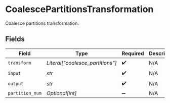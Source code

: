 # CoalescePartitionsTransformation

Coalesce partitions transformation.


## Fields

| Field                            | Type                             | Required                         | Description                      |
| -------------------------------- | -------------------------------- | -------------------------------- | -------------------------------- |
| `transform`                      | *Literal["coalesce_partitions"]* | :heavy_check_mark:               | N/A                              |
| `input`                          | *str*                            | :heavy_check_mark:               | N/A                              |
| `output`                         | *str*                            | :heavy_check_mark:               | N/A                              |
| `partition_num`                  | *Optional[int]*                  | :heavy_minus_sign:               | N/A                              |